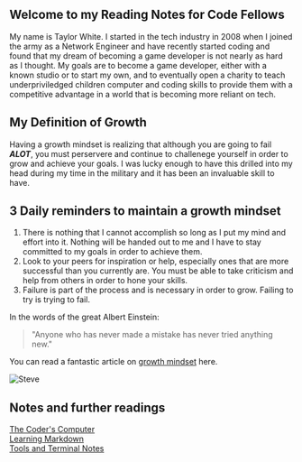 

## Welcome to my Reading Notes for Code Fellows

My name is Taylor White. I started in the tech industry in 2008 when I joined the army as a Network Engineer and have recently started coding and found that my dream of becoming a game developer is not nearly as hard as I thought. My goals are to become a game developer, either with a known studio or to start my own, and to eventually open a charity to teach underpriviledged children computer and coding skills to provide them with a competitive advantage in a world that is becoming more reliant on tech.

## My Definition of Growth

Having a growth mindset is realizing that although you are going to fail ***ALOT***, you must perservere and continue to challenege yourself in order to grow and achieve your goals. I was lucky enough to have this drilled into my head during my time in the military and it has been an invaluable skill to have.

## 3 Daily reminders to maintain a growth mindset

1. There is nothing that I cannot accomplish so long as I put my mind and effort into it. Nothing will be handed out to me and I have to stay committed to my goals in order to achieve them.
2. Look to your peers for inspiration or help, especially ones that are more successful than you currently are. You must be able to take criticism and help from others in order to hone your skills.
3. Failure is part of the process and is necessary in order to grow. Failing to try is trying to fail.

In the words of the great Albert Einstein:

  >"Anyone who has never made a mistake has never tried anything new."
  
You can read a fantastic article on [growth mindset](https://www.atlassian.com/blog/inside-atlassian/growth-mindset) here.

![Steve](https://izquotes.com/quotes-pictures/quote-here-s-to-the-crazy-ones-the-misfits-the-rebels-the-troublemakers-the-round-pegs-in-the-square-steve-jobs-283977.jpg)

## Notes and further readings
[The Coder's Computer](https://github.com/TaylorWhite21/Reading-Notes/blob/main/coderscomputer.md)  
[Learning Markdown](https://github.com/TaylorWhite21/Reading-Notes/blob/main/markdown_notes.md)  
[Tools and Terminal Notes](https://github.com/TaylorWhite21/Reading-Notes/blob/main/terminal_notes.md)  
